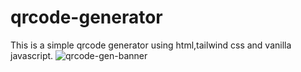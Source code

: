 # qrcode-generator
This is a simple qrcode generator using html,tailwind css and vanilla javascript.
![qrcode-gen-banner](https://user-images.githubusercontent.com/84854612/185482017-41fd6e5c-61ac-4433-a939-00e60eedf392.png)

